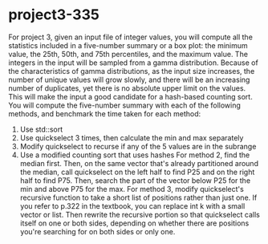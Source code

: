 # project3-335

For project 3, given an input file of integer values, you will compute all the statistics included in a five-number summary or a box plot: the minimum value, the 25th, 50th, and 75th percentiles, and the maximum value.
The integers in the input will be sampled from a gamma distribution. Because of the characteristics of gamma distributions, as the input size increases, the number of unique values will grow slowly, and there will be an increasing number of duplicates, yet there is no absolute upper limit on the values. This will make the input a good candidate for a hash-based counting sort.
You will compute the five-number summary with each of the following methods, and benchmark the time taken for each method:
1) Use std::sort
2) Use quickselect 3 times, then calculate the min and max separately
3) Modify quickselect to recurse if any of the 5 values are in the subrange
4) Use a modified counting sort that uses hashes
For method 2, find the median first. Then, on the same vector that's already partitioned around the median, call quickselect on the left half to find P25 and on the right half to find P75. Then, search the part of the vector below P25 for the min and above P75 for the max.
For method 3, modify quickselect's recursive function to take a short list of positions rather than just one. If you refer to p.322 in the textbook, you can replace int k with a small vector or list. Then rewrite the recursive portion so that quickselect calls itself on one or both sides, depending on whether there are positions you're searching for on both sides or only one.